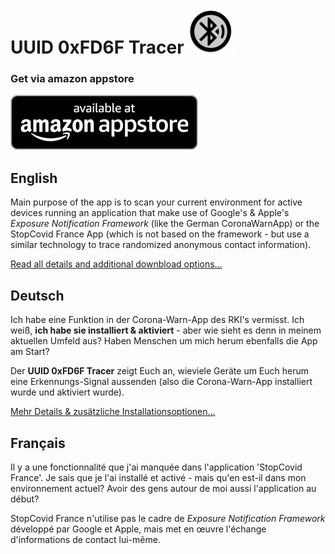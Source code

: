 # UUID 0xFD6F Tracer ![AppLogo](./app/src/main/res/mipmap-hdpi/ic_launcher_round.png)

### Get via amazon appstore
[![amazon appstore](./misc/amazon/amazon-appstore-badge-en-black.png)](https://www.amazon.com/gp/product/B08CY7JY1P)

## English
Main purpose of the app is to scan your current environment for active devices running an application 
that make use of Google's & Apple's _Exposure Notification Framework_ (like the German CoronaWarnApp) 
or the StopCovid France App (which is not based on the framework - but use a similar technology to
trace randomized anonymous contact information). 

[Read all details and additional downbload options...](/README_en.md)

## Deutsch
Ich habe eine Funktion in der Corona-Warn-App des RKI's vermisst. Ich weiß, **ich habe sie installiert
& aktiviert** - aber wie sieht es denn in meinem aktuellen Umfeld aus? Haben Menschen um mich herum
ebenfalls die App am Start?

Der **UUID 0xFD6F Tracer** zeigt Euch an, wieviele Geräte um Euch herum eine Erkennungs-Signal aussenden
(also die Corona-Warn-App installiert wurde und aktiviert wurde).  

[Mehr Details & zusätzliche Installationsoptionen...](/README_de.md)

## Français
Il y a une fonctionnalité que j'ai manquée dans l'application 'StopCovid France'. Je sais que je l'ai installé et
activé - mais qu'en est-il dans mon environnement actuel? Avoir des gens autour de moi aussi l'application au
début?

StopCovid France n'utilise pas le cadre de _Exposure Notification Framework_ développé par Google et Apple, mais
met en œuvre l'échange d'informations de contact lui-même. 